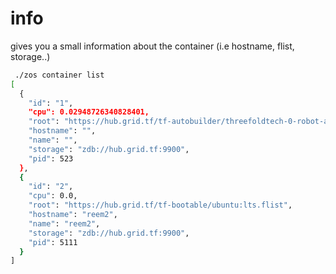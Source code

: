 # info

gives you a small information about the container (i.e hostname, flist, storage..)


```bash
 ./zos container list
[
  {
    "id": "1",
    "cpu": 0.02948726340828401,
    "root": "https://hub.grid.tf/tf-autobuilder/threefoldtech-0-robot-autostart-development.flist",
    "hostname": "",
    "name": "",
    "storage": "zdb://hub.grid.tf:9900",
    "pid": 523
  },
  {
    "id": "2",
    "cpu": 0.0,
    "root": "https://hub.grid.tf/tf-bootable/ubuntu:lts.flist",
    "hostname": "reem2",
    "name": "reem2",
    "storage": "zdb://hub.grid.tf:9900",
    "pid": 5111
  }
]

```


